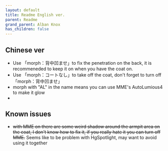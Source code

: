 ```yaml
---
layout: default
title: Readme English ver.
parent: Readme
grand_parent: Alban Knox
has_children: false
---
```


## Chinese ver
- Use 「morph：背中凹ませ」to fix the penetration on the back, it is recommeneded to keep it on when you have the coat on.
- Use 「morph：コートなし」to take off the coat, don't forget to turn off 「morph：背中凹ませ」
- morph with "AL" in the name means you can use MME's AutoLumious4 to make it glow
- 
## Known issues
- ~~with MME on there are some weird shadow around the armpit area on the coat, I don't know how to fix it, if you really hate it you can turn off MME.~~ Seems like to be problem with HgSpotlight, may want to avoid using it together
